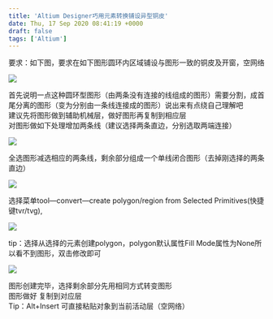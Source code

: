 ```yaml
---
title: 'Altium Designer巧用元素转换铺设异型铜皮'
date: Thu, 17 Sep 2020 08:41:19 +0000
draft: false
tags: ['Altium']
---
```


要求：如下图，要求在如下图形圆环内区域铺设与图形一致的铜皮及开窗，空网络

![](http://a1024.synology.me:222/images/blog2022/Altium%20Designer%E5%B7%A7%E7%94%A8%E5%85%83%E7%B4%A0%E8%BD%AC%E6%8D%A2%E9%93%BA%E8%AE%BE%E5%BC%82%E5%9E%8B%E9%93%9C%E7%9A%AE1.jpg)

首先说明一点这种圆环型图形（由两条没有连接的线组成的图形）需要分割，成首尾分离的图形（变为分别由一条线连接成的图形）说出来有点绕自己理解吧  
建议先将图形做到辅助机械层，做好图形再复制到相应层  
对图形做如下处理增加两条线（建议选择两条直边，分别选取两端连接）

![](http://a1024.synology.me:222/images/blog2022/Altium%20Designer%E5%B7%A7%E7%94%A8%E5%85%83%E7%B4%A0%E8%BD%AC%E6%8D%A2%E9%93%BA%E8%AE%BE%E5%BC%82%E5%9E%8B%E9%93%9C%E7%9A%AE2.jpg)

全选图形减选相应的两条线，剩余部分组成一个单线闭合图形（去掉刚选择的两条直边）

![](http://a1024.synology.me:222/images/blog2022/Altium%20Designer%E5%B7%A7%E7%94%A8%E5%85%83%E7%B4%A0%E8%BD%AC%E6%8D%A2%E9%93%BA%E8%AE%BE%E5%BC%82%E5%9E%8B%E9%93%9C%E7%9A%AE3.jpg)

选择菜单tool—convert—create polygon/region from Selected Primitives(快捷键tvr/tvg),

![](http://a1024.synology.me:222/images/blog2022/Altium%20Designer%E5%B7%A7%E7%94%A8%E5%85%83%E7%B4%A0%E8%BD%AC%E6%8D%A2%E9%93%BA%E8%AE%BE%E5%BC%82%E5%9E%8B%E9%93%9C%E7%9A%AE4.jpg)

tip：选择从选择的元素创建polygon，polygon默认属性Fill Mode属性为None所以看不到图形，双击修改即可

![](http://a1024.synology.me:222/images/blog2022/Altium%20Designer%E5%B7%A7%E7%94%A8%E5%85%83%E7%B4%A0%E8%BD%AC%E6%8D%A2%E9%93%BA%E8%AE%BE%E5%BC%82%E5%9E%8B%E9%93%9C%E7%9A%AE5.jpg)

图形创建完毕，选择剩余部分先用相同方式转变图形  
图形做好 复制到对应层  
Tip：Alt+Insert 可直接粘贴对象到当前活动层（空网络）